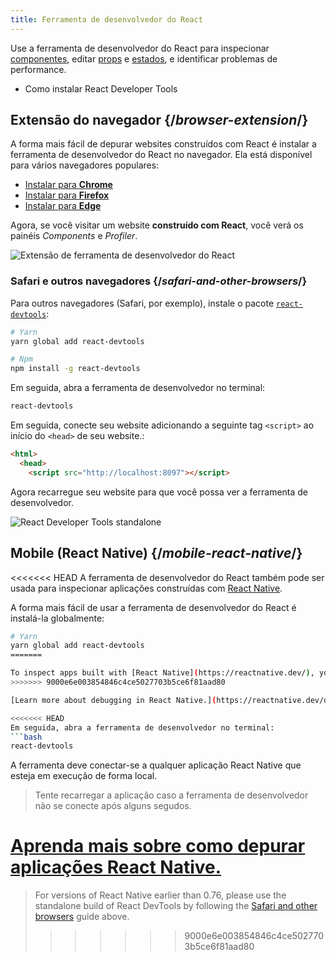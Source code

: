 ```yaml
---
title: Ferramenta de desenvolvedor do React
---
```


<Intro>

Use a ferramenta de desenvolvedor do React para inspecionar [componentes](/learn/your-first-component), editar [props](/learn/passing-props-to-a-component) e [estados](/learn/state-a-components-memory), e identificar problemas de performance.


</Intro>

<YouWillLearn>

* Como instalar React Developer Tools

</YouWillLearn>

## Extensão do navegador {/*browser-extension*/}

A forma mais fácil de depurar websites construídos com React é instalar a ferramenta de desenvolvedor do React no navegador. Ela está disponível para vários navegadores populares:

* [Instalar para **Chrome**](https://chrome.google.com/webstore/detail/react-developer-tools/fmkadmapgofadopljbjfkapdkoienihi?hl=en)
* [Instalar para **Firefox**](https://addons.mozilla.org/en-US/firefox/addon/react-devtools/)
* [Instalar para **Edge**](https://microsoftedge.microsoft.com/addons/detail/react-developer-tools/gpphkfbcpidddadnkolkpfckpihlkkil)

Agora, se você visitar um website **construído com React**, você verá os painéis _Components_ e _Profiler_.

![Extensão de ferramenta de desenvolvedor do React](https://beta.reactjs.org/images/docs/react-devtools-extension.png)

### Safari e outros navegadores {/*safari-and-other-browsers*/}
Para outros navegadores (Safari, por exemplo), instale o pacote [`react-devtools`](https://www.npmjs.com/package/react-devtools):
```bash
# Yarn
yarn global add react-devtools

# Npm
npm install -g react-devtools
```

Em seguida, abra a ferramenta de desenvolvedor no terminal:
```bash
react-devtools
```

Em seguida, conecte seu website adicionando a seguinte tag `<script>` ao início do `<head>` de seu website.:
```html {3}
<html>
  <head>
    <script src="http://localhost:8097"></script>
```

Agora recarregue seu website para que você possa ver a ferramenta de desenvolvedor.

![React Developer Tools standalone](/images/docs/react-devtools-standalone.png)

## Mobile (React Native) {/*mobile-react-native*/}
<<<<<<< HEAD
A ferramenta de desenvolvedor do React também pode ser usada para inspecionar aplicações construídas com [React Native](https://reactnative.dev/).

A forma mais fácil de usar a ferramenta de desenvolvedor do React é instalá-la globalmente:
```bash
# Yarn
yarn global add react-devtools
=======

To inspect apps built with [React Native](https://reactnative.dev/), you can use [React Native DevTools](https://reactnative.dev/docs/react-native-devtools), the built-in debugger that deeply integrates React Developer Tools. All features work identically to the browser extension, including native element highlighting and selection.
>>>>>>> 9000e6e003854846c4ce5027703b5ce6f81aad80

[Learn more about debugging in React Native.](https://reactnative.dev/docs/debugging)

<<<<<<< HEAD
Em seguida, abra a ferramenta de desenvolvedor no terminal:
```bash
react-devtools
```

A ferramenta deve conectar-se a qualquer aplicação React Native que esteja em execução de forma local.

> Tente recarregar a aplicação caso a ferramenta de desenvolvedor não se conecte após alguns segudos.

[Aprenda mais sobre como depurar aplicações React Native.](https://reactnative.dev/docs/debugging)
=======
> For versions of React Native earlier than 0.76, please use the standalone build of React DevTools by following the [Safari and other browsers](#safari-and-other-browsers) guide above.
>>>>>>> 9000e6e003854846c4ce5027703b5ce6f81aad80
